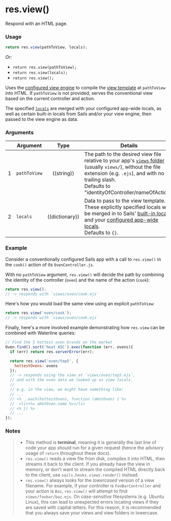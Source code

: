 # res.view()

Respond with an HTML page.


### Usage

```js
return res.view(pathToView, locals);
```

_Or:_
+ `return res.view(pathToView);`
+ `return res.view(locals);`
+ `return res.view();`


Uses the [configured view engine](http://sailsjs.org/documentation/concepts/Views/ViewEngines.html) to compile the [view template](http://sailsjs.org/documentation/concepts/Views/Partials.html) at `pathToView` into HTML.  If `pathToView` is not provided, serves the conventional view based on the current controller and action.

The specified [`locals`](http://sailsjs.org/documentation/reference/Views/Locals.html) are merged with your configured app-wide locals, as well as certain built-in locals from Sails and/or your view engine, then passed to the view engine as data.


### Arguments

|   | Argument       | Type        | Details |
|---|----------------|:-----------:|---------|
| 1 | `pathToView`   | ((string))  | The path to the desired view file relative to your app's [`views` folder](http://sailsjs.org/documentation/anatomy/myApp/views) (usually `views/`), without the file extension (e.g. `.ejs`), and with no trailing slash.<br/>Defaults to "identityOfController/nameOfAction".
| 2 | `locals`       | ((dictionary))  | Data to pass to the view template.  These explicitly specified locals will be merged in to Sails' [built-in locals](http://sailsjs.org/documentation/concepts/Views/Locals.html) and your [configured app-wide locals](https://github.com/balderdashy/sails-docs/blob/master/PAGE_NEEDED.md).<br/>Defaults to `{}`.



### Example

Consider a conventionally configured Sails app with a call to `res.view()` in the `cook()` action of its `OvenController.js`.

With no `pathToView` argument, `res.view()` will decide the path by combining the identity of the controller (`oven`) and the name of the action (`cook`):

```js
return res.view();
// -> responds with `views/oven/cook.ejs`
```

Here's how you would load the same view using an explicit `pathToView`:

```js
return res.view('oven/cook');
// -> responds with `views/oven/cook.ejs`
```

Finally, here's a more involved example demonstrating how `res.view` can be combined with Waterline queries:

```js
// Find the 5 hottest oven brands on the market
Oven.find().sort('heat ASC').exec(function (err, ovens){
  if (err) return res.serverError(err);

  return res.view('oven/top5', {
    hottestOvens: ovens
  });
  // -> responds using the view at `views/oven/top5.ejs`,
  // and with the oven data we looked up as view locals.
  //
  // e.g. in the view, we might have something like:
  // ...
  // <% _.each(hottestOvens, function (aHotOven) { %>
  //  <li><%= aHotOven.name %></li>
  // <% }) %>
  // ...
});

```


### Notes
> + This method is **terminal**, meaning it is generally the last line of code your app should run for a given request (hence the advisory usage of `return` throughout these docs).
> + `res.view()` reads a view file from disk, compiles it into HTML, then streams it back to the client.  If you already have the view in memory, or don't want to stream the compiled HTML directly back to the client, use `sails.hooks.views.render()` instead.
> + `res.view()` always looks for the _lowercased_ version of a view filename.  For example, if your controller is `FooBarController` and your action is `Baz`, `res.view()` will attempt to find `views/foobar/baz.ejs`.  On _case-sensitive_ filesystems (e.g. Ubuntu Linux), this can lead to unexpected errors locating views if they are saved with capital letters.  For this reason, it is recommended that you always save your views and view folders in lowercase.










<docmeta name="displayName" value="res.view()">
<docmeta name="pageType" value="method">

